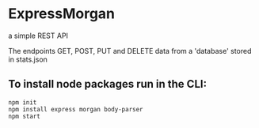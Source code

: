 # ExpressMorgan
a simple REST API

The endpoints GET, POST, PUT and DELETE data from a 'database' stored in stats.json

## To install node packages run in the CLI:
```
npm init
npm install express morgan body-parser
npm start
```